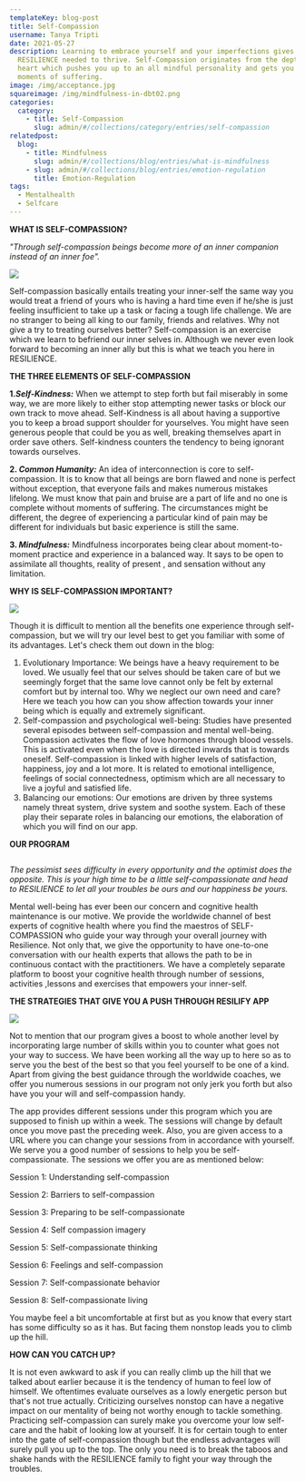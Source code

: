 ```yaml
---
templateKey: blog-post
title: Self-Compassion
username: Tanya Tripti
date: 2021-05-27
description: Learning to embrace yourself and your imperfections gives you the
  RESILIENCE needed to thrive. Self-Compassion originates from the depth of
  heart which pushes you up to an all mindful personality and gets you drop your
  moments of suffering.
image: /img/acceptance.jpg
squareimage: /img/mindfulness-in-dbt02.png
categories:
  category:
    - title: Self-Compassion
      slug: admin/#/collections/category/entries/self-compassion
relatedpost:
  blog:
    - title: Mindfulness
      slug: admin/#/collections/blog/entries/what-is-mindfulness
    - slug: admin/#/collections/blog/entries/emotion-regulation
      title: Emotion-Regulation
tags:
  - Mentalhealth
  - Selfcare
---
```

**WHAT IS SELF-COMPASSION?**

*"Through self-compassion beings become more of an inner companion instead of an inner foe".*

![](/img/self-compassion-1.png)

Self-compassion basically entails treating your inner-self the same way you would treat a friend of yours who is having a hard time even if he/she is just feeling insufficient to take up a task or facing a tough life challenge. We are no stranger to being all king to our family, friends and relatives. Why not give a try to treating ourselves better? Self-compassion is an exercise which we learn to befriend our  inner selves in. Although we never even look forward to becoming an inner ally but this is what we teach you here in RESILIENCE.

**THE THREE ELEMENTS OF SELF-COMPASSION**

**1.*Self-Kindness:*** When we attempt to step forth but fail miserably in some way, we are more likely to either stop attempting newer tasks or block our own track to move ahead. Self-Kindness is all about having a supportive you to keep a broad support shoulder for yourselves. You might have seen generous people that could be you as well, breaking themselves apart in order save others. Self-kindness counters the tendency to being ignorant towards ourselves.

**2. *Common Humanity:*** An idea of interconnection is core to self-compassion. It is to know that all beings are born flawed and none is perfect without exception, that everyone fails and makes numerous mistakes lifelong. We must know that pain and bruise are a part of life and no one is complete without moments of suffering. The circumstances might be different, the degree of experiencing a particular kind of pain may be different for individuals but basic experience is still the same.

**3. *Mindfulness:*** Mindfulness incorporates being clear about moment-to-moment practice and experience in a balanced way. It says to be open to assimilate all thoughts, reality of present , and sensation without any limitation.

**WHY IS SELF-COMPASSION IMPORTANT?**

![](/img/personal-control.jpg)

Though it is difficult to mention all the benefits one experience through self-compassion, but we will try our level best to get you familiar with some of its advantages. Let's check them out down in the blog:

1. Evolutionary Importance: We beings have a heavy requirement to be loved. We usually feel that our selves should be taken care of but we seemingly forget that the same love cannot only be felt by external comfort but by internal too. Why we neglect our own need and care? Here we teach you how can you show affection towards your inner being which is equally and extremely significant.
2. Self-compassion and psychological well-being: Studies have presented several episodes between self-compassion and mental well-being. Compassion activates the flow of love hormones through blood vessels. This is activated even when the love is directed inwards that is towards oneself. Self-compassion is linked with higher levels of satisfaction, happiness, joy and a lot more. It is related to emotional intelligence, feelings of social connectedness, optimism which are all necessary to live a joyful and satisfied life.
3. Balancing our emotions: Our emotions are driven by three systems namely threat system, drive system and soothe system. Each of these play their separate roles in balancing our emotions, the elaboration of which you will find on our app. 

**OUR PROGRAM**

![]()

*The pessimist sees difficulty in every opportunity and the optimist does the opposite. This is your high time to be a little self-compassionate and head to RESILIENCE to let all your troubles be ours and our happiness be yours.*

Mental well-being has ever been our concern and cognitive health maintenance is our motive. We provide the worldwide channel of best experts of cognitive health where you find the maestros of SELF-COMPASSION who guide your way through your overall journey with Resilience. Not only that, we give the opportunity to have one-to-one conversation with our health experts that allows the path to be in continuous contact with the practitioners. We have a completely separate platform to boost your cognitive health through number of sessions, activities ,lessons and exercises that empowers your inner-self.

**THE STRATEGIES THAT GIVE YOU A PUSH THROUGH RESILIFY APP**

![](/img/mobile-usage.jpg)

Not to mention that our program gives a boost to whole another level by incorporating large number of skills within you to counter what goes not your way to success. We have been working all the way up to here so as to serve you the best of the best so that you feel yourself to be one of a kind. Apart from giving the best guidance through the worldwide coaches, we offer you numerous sessions in our program not only jerk you forth but also have you your will and self-compassion handy.

 The app provides different sessions under this program which you are supposed to finish up within a week. The sessions will change by default once you move past the preceding week. Also, you are given access to a URL where you can change your sessions from in accordance with yourself. We serve you a good number of sessions to help you be self-compassionate.  The sessions we offer you are as mentioned below:

Session 1: Understanding self-compassion

Session 2: Barriers to self-compassion

Session 3: Preparing to be self-compassionate

Session 4: Self compassion imagery

Session 5: Self-compassionate thinking

Session 6: Feelings and self-compassion

Session 7: Self-compassionate behavior

Session 8: Self-compassionate living

You maybe feel a bit uncomfortable at first but as you know that every start has some difficulty so as it has. But facing them nonstop leads you  to climb up the hill.

**HOW CAN YOU CATCH UP?**

It is not even awkward to ask if you can really climb up the hill that we talked about earlier because it is the tendency of human to feel low of himself. We oftentimes evaluate ourselves as a lowly energetic person but that's not true actually. Criticizing ourselves nonstop can have a negative impact on our mentality of being not worthy enough to tackle something. Practicing self-compassion can surely make you overcome your low self-care and the habit of looking low at yourself. It is for certain tough to enter into the gate of self-compassion though but the endless advantages will surely pull you up to the top. The only you need is to break the taboos and shake hands with the RESILIENCE family to fight your way through the troubles.
